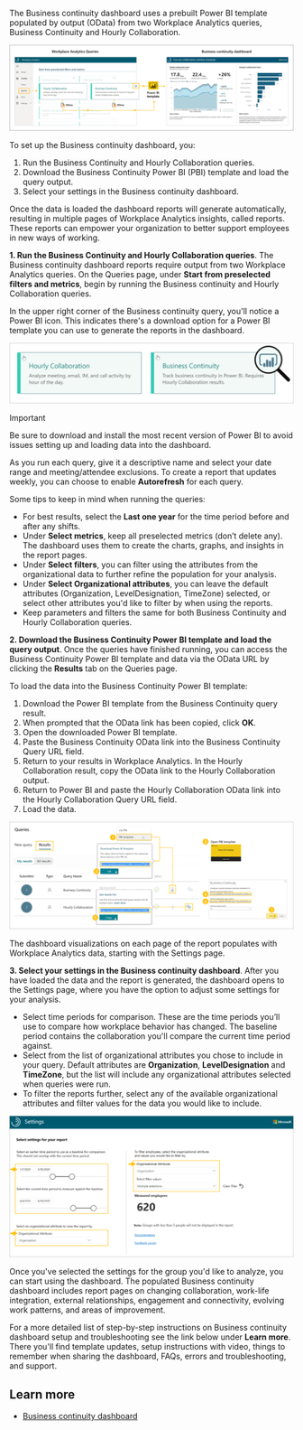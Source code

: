 The Business continuity dashboard uses a prebuilt Power BI template populated by output (OData) from two Workplace Analytics queries, Business Continuity and Hourly Collaboration.

![Business Continuity and Hourly Collaboration queries](../media/business-continuity-collaboration-queries.png)

To set up the Business continuity dashboard, you:

1. Run the Business Continuity and Hourly Collaboration queries.
2. Download the Business Continuity Power BI (PBI) template and load the query output.
3. Select your settings in the Business continuity dashboard.

Once the data is loaded the dashboard reports will generate automatically, resulting in multiple pages of Workplace Analytics insights, called reports. These reports can empower your organization to better support employees in new ways of working. 

**1. Run the Business Continuity and Hourly Collaboration queries**. The Business continuity dashboard reports require output from two Workplace Analytics queries. On the Queries page, under **Start from preselected filters and metrics**, begin by running the Business continuity and Hourly Collaboration queries.

In the upper right corner of the Business continuity query, you'll notice a Power BI icon. This indicates there's a download option for a Power BI template you can use to generate the reports in the dashboard.

![Query panes](../media/query-panes.png)

> [!IMPORTANT]
> 
> Be sure to download and install the most recent version of Power BI to avoid issues setting up and loading data into the dashboard.
> 

As you run each query, give it a descriptive name and select your date range and meeting/attendee exclusions. To create a report that updates weekly, you can choose to enable **Autorefresh** for each query. 

Some tips to keep in mind when running the queries:

- For best results, select the **Last one year** for the time period before and after any shifts.
- Under **Select metrics**, keep all preselected metrics (don’t delete any). The dashboard uses them to create the charts, graphs, and insights in the report pages. 
- Under **Select filters**, you can filter using the attributes from the organizational data to further refine the population for your analysis. 
- Under **Select Organizational attributes**, you can leave the default attributes (Organization, LevelDesignation, TimeZone) selected, or select other attributes you'd like to filter by when using the reports. 
- Keep parameters and filters the same for both Business Continuity and Hourly Collaboration queries.

**2. Download the Business Continuity Power BI template and load the query output**. Once the queries have finished running, you can access the Business Continuity Power BI template and data via the OData URL by clicking the **Results** tab on the Queries page.

To load the data into the Business Continuity Power BI template:

1. Download the Power BI template from the Business Continuity query result.
2. When prompted that the OData link has been copied, click **OK**.
3. Open the downloaded Power BI template.
4. Paste the Business Continuity OData link into the Business Continuity Query URL field.
5. Return to your results in Workplace Analytics. In the Hourly Collaboration result, copy the OData link to the Hourly Collaboration output.
6. Return to Power BI and paste the Hourly Collaboration OData link into the Hourly Collaboration Query URL field.
7. Load the data.

![Load data into the template procedure](../media/load-data-template.png)

The dashboard visualizations on each page of the report populates with Workplace Analytics data, starting with the Settings page. 

**3. Select your settings in the Business continuity dashboard**. After you have loaded the data and the report is generated, the dashboard opens to the Settings page, where you have the option to adjust some settings for your analysis.

- Select time periods for comparison. These are the time periods you’ll use to compare how workplace behavior has changed. The baseline period contains the collaboration you'll compare the current time period against.
- Select from the list of organizational attributes you chose to include in your query. Default attributes are **Organization**, **LevelDesignation** and **TimeZone**, but the list will include any organizational attributes selected when queries were run.
- To filter the reports further, select any of the available organizational attributes and filter values for the data you would like to include.

![Settings options](../media/settings-options.png)

Once you've selected the settings for the group you'd like to analyze, you can start using the dashboard. The populated Business continuity dashboard includes report pages on changing collaboration, work-life integration, external relationships, engagement and connectivity, evolving work patterns, and areas of improvement. 

For a more detailed list of step-by-step instructions on Business continuity dashboard setup and troubleshooting see the link below under **Learn more**. There you'll find template updates, setup instructions with video, things to remember when sharing the dashboard, FAQs, errors and troubleshooting, and support.

## Learn more

- [Business continuity dashboard](https://docs.microsoft.com/Workplace-Analytics/tutorials/power-bi-bc?azure-portal=true)
